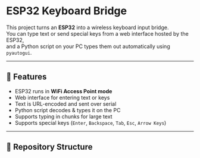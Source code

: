 # ESP32 Keyboard Bridge

This project turns an **ESP32** into a wireless keyboard input bridge.  
You can type text or send special keys from a web interface hosted by the ESP32,  
and a Python script on your PC types them out automatically using `pyautogui`.

---

## 🚀 Features
- ESP32 runs in **WiFi Access Point mode**
- Web interface for entering text or keys
- Text is URL-encoded and sent over serial
- Python script decodes & types it on the PC
- Supports typing in chunks for large text
- Supports special keys (`Enter`, `Backspace`, `Tab`, `Esc`, `Arrow Keys`)

---

## 📂 Repository Structure
